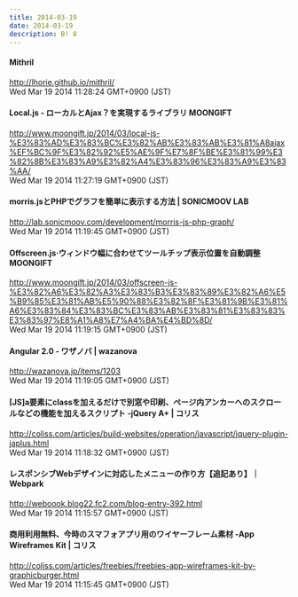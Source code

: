 ```yaml
---
title: 2014-03-19
date: 2014-03-19
description: B! 8
---
```


#### Mithril
http://lhorie.github.io/mithril/<br>
Wed Mar 19 2014 11:28:24 GMT+0900 (JST)<br>


#### Local.js - ローカルとAjax？を実現するライブラリ MOONGIFT
http://www.moongift.jp/2014/03/local-js-%E3%83%AD%E3%83%BC%E3%82%AB%E3%83%AB%E3%81%A8ajax%EF%BC%9F%E3%82%92%E5%AE%9F%E7%8F%BE%E3%81%99%E3%82%8B%E3%83%A9%E3%82%A4%E3%83%96%E3%83%A9%E3%83%AA/<br>
Wed Mar 19 2014 11:27:19 GMT+0900 (JST)<br>


#### morris.jsとPHPでグラフを簡単に表示する方法 | SONICMOOV LAB
http://lab.sonicmoov.com/development/morris-js-php-graph/<br>
Wed Mar 19 2014 11:19:45 GMT+0900 (JST)<br>


#### Offscreen.js·ウィンドウ幅に合わせてツールチップ表示位置を自動調整 MOONGIFT
http://www.moongift.jp/2014/03/offscreen-js-%E3%82%A6%E3%82%A3%E3%83%B3%E3%83%89%E3%82%A6%E5%B9%85%E3%81%AB%E5%90%88%E3%82%8F%E3%81%9B%E3%81%A6%E3%83%84%E3%83%BC%E3%83%AB%E3%83%81%E3%83%83%E3%83%97%E8%A1%A8%E7%A4%BA%E4%BD%8D/<br>
Wed Mar 19 2014 11:19:15 GMT+0900 (JST)<br>


#### Angular 2.0 - ワザノバ | wazanova
http://wazanova.jp/items/1203<br>
Wed Mar 19 2014 11:19:05 GMT+0900 (JST)<br>


####   [JS]a要素にclassを加えるだけで別窓や印刷、ページ内アンカーへのスクロールなどの機能を加えるスクリプト -jQuery A+ | コリス
http://coliss.com/articles/build-websites/operation/javascript/jquery-plugin-japlus.html<br>
Wed Mar 19 2014 11:18:32 GMT+0900 (JST)<br>


####  レスポンシブWebデザインに対応したメニューの作り方【追記あり】｜Webpark
http://weboook.blog22.fc2.com/blog-entry-392.html<br>
Wed Mar 19 2014 11:15:57 GMT+0900 (JST)<br>


####   商用利用無料、今時のスマフォアプリ用のワイヤーフレーム素材 -App Wireframes Kit | コリス
http://coliss.com/articles/freebies/freebies-app-wireframes-kit-by-graphicburger.html<br>
Wed Mar 19 2014 11:15:45 GMT+0900 (JST)<br>


